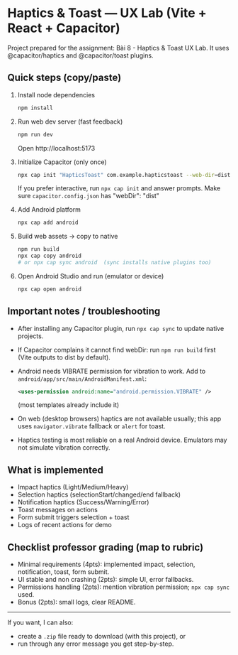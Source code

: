 # Haptics & Toast — UX Lab (Vite + React + Capacitor)

Project prepared for the assignment: Bài 8 - Haptics & Toast UX Lab.
It uses @capacitor/haptics and @capacitor/toast plugins.

## Quick steps (copy/paste)

1. Install node dependencies
   ```bash
   npm install
   ```

2. Run web dev server (fast feedback)
   ```bash
   npm run dev
   ```
   Open http://localhost:5173

3. Initialize Capacitor (only once)
   ```bash
   npx cap init "HapticsToast" com.example.hapticstoast --web-dir=dist
   ```
   If you prefer interactive, run `npx cap init` and answer prompts.
   Make sure `capacitor.config.json` has "webDir": "dist"

4. Add Android platform
   ```bash
   npx cap add android
   ```

5. Build web assets -> copy to native
   ```bash
   npm run build
   npx cap copy android
   # or npx cap sync android  (sync installs native plugins too)
   ```

6. Open Android Studio and run (emulator or device)
   ```bash
   npx cap open android
   ```

## Important notes / troubleshooting

- After installing any Capacitor plugin, run `npx cap sync` to update native projects.
- If Capacitor complains it cannot find webDir: run `npm run build` first (Vite outputs to dist by default).
- Android needs VIBRATE permission for vibration to work. Add to `android/app/src/main/AndroidManifest.xml`:
  ```xml
  <uses-permission android:name="android.permission.VIBRATE" />
  ```
  (most templates already include it)

- On web (desktop browsers) haptics are not available usually; this app uses `navigator.vibrate` fallback or `alert` for toast.
- Haptics testing is most reliable on a real Android device. Emulators may not simulate vibration correctly.

## What is implemented
- Impact haptics (Light/Medium/Heavy)
- Selection haptics (selectionStart/changed/end fallback)
- Notification haptics (Success/Warning/Error)
- Toast messages on actions
- Form submit triggers selection + toast
- Logs of recent actions for demo

## Checklist professor grading (map to rubric)
- Minimal requirements (4pts): implemented impact, selection, notification, toast, form submit.
- UI stable and non crashing (2pts): simple UI, error fallbacks.
- Permissions handling (2pts): mention vibration permission; `npx cap sync` used.
- Bonus (2pts): small logs, clear README.

---
If you want, I can also:
- create a `.zip` file ready to download (with this project), or
- run through any error message you get step-by-step.
